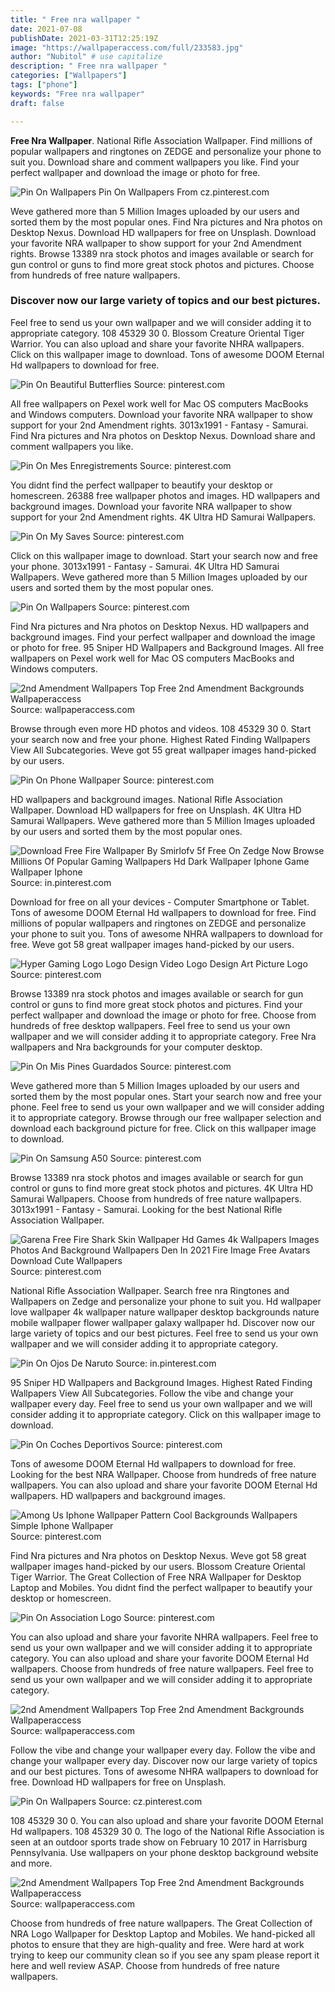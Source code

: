 ```yaml
---
title: " Free nra wallpaper "
date: 2021-07-08
publishDate: 2021-03-31T12:25:19Z
image: "https://wallpaperaccess.com/full/233583.jpg"
author: "Nubitol" # use capitalize
description: " Free nra wallpaper "
categories: ["Wallpapers"]
tags: ["phone"]
keywords: "Free nra wallpaper"
draft: false

---
```



**Free Nra Wallpaper**. National Rifle Association Wallpaper. Find millions of popular wallpapers and ringtones on ZEDGE and personalize your phone to suit you. Download share and comment wallpapers you like. Find your perfect wallpaper and download the image or photo for free.

![Pin On Wallpapers](https://i.pinimg.com/originals/24/9d/3d/249d3df0c9b6c4e02b85db28dfabfdc5.jpg "Pin On Wallpapers")
Pin On Wallpapers From cz.pinterest.com


Weve gathered more than 5 Million Images uploaded by our users and sorted them by the most popular ones. Find Nra pictures and Nra photos on Desktop Nexus. Download HD wallpapers for free on Unsplash. Download your favorite NRA wallpaper to show support for your 2nd Amendment rights. Browse 13389 nra stock photos and images available or search for gun control or guns to find more great stock photos and pictures. Choose from hundreds of free nature wallpapers.

### Discover now our large variety of topics and our best pictures.

Feel free to send us your own wallpaper and we will consider adding it to appropriate category. 108 45329 30 0. Blossom Creature Oriental Tiger Warrior. You can also upload and share your favorite NHRA wallpapers. Click on this wallpaper image to download. Tons of awesome DOOM Eternal Hd wallpapers to download for free.


![Pin On Beautiful Butterflies](https://i.pinimg.com/736x/1b/7e/4e/1b7e4eac8558ad54d6fe94ed4e14cb84.jpg "Pin On Beautiful Butterflies")
Source: pinterest.com

All free wallpapers on Pexel work well for Mac OS computers MacBooks and Windows computers. Download your favorite NRA wallpaper to show support for your 2nd Amendment rights. 3013x1991 - Fantasy - Samurai. Find Nra pictures and Nra photos on Desktop Nexus. Download share and comment wallpapers you like.

![Pin On Mes Enregistrements](https://i.pinimg.com/originals/6e/65/d0/6e65d07b0ef162c2d7ff9034bf289524.jpg "Pin On Mes Enregistrements")
Source: pinterest.com

You didnt find the perfect wallpaper to beautify your desktop or homescreen. 26388 free wallpaper photos and images. HD wallpapers and background images. Download your favorite NRA wallpaper to show support for your 2nd Amendment rights. 4K Ultra HD Samurai Wallpapers.

![Pin On My Saves](https://i.pinimg.com/originals/ac/a6/86/aca6867ca47314be7ad6fc64dd209f11.jpg "Pin On My Saves")
Source: pinterest.com

Click on this wallpaper image to download. Start your search now and free your phone. 3013x1991 - Fantasy - Samurai. 4K Ultra HD Samurai Wallpapers. Weve gathered more than 5 Million Images uploaded by our users and sorted them by the most popular ones.

![Pin On Wallpapers](https://i.pinimg.com/originals/09/c3/f4/09c3f48d3ff16c1674ec277ae8309402.jpg "Pin On Wallpapers")
Source: pinterest.com

Find Nra pictures and Nra photos on Desktop Nexus. HD wallpapers and background images. Find your perfect wallpaper and download the image or photo for free. 95 Sniper HD Wallpapers and Background Images. All free wallpapers on Pexel work well for Mac OS computers MacBooks and Windows computers.

![2nd Amendment Wallpapers Top Free 2nd Amendment Backgrounds Wallpaperaccess](https://wallpaperaccess.com/full/233398.jpg "2nd Amendment Wallpapers Top Free 2nd Amendment Backgrounds Wallpaperaccess")
Source: wallpaperaccess.com

Browse through even more HD photos and videos. 108 45329 30 0. Start your search now and free your phone. Highest Rated Finding Wallpapers View All Subcategories. Weve got 55 great wallpaper images hand-picked by our users.

![Pin On Phone Wallpaper](https://i.pinimg.com/originals/bb/d1/0e/bbd10ebc3334c4d1ff69fe81c9795a91.png "Pin On Phone Wallpaper")
Source: pinterest.com

HD wallpapers and background images. National Rifle Association Wallpaper. Download HD wallpapers for free on Unsplash. 4K Ultra HD Samurai Wallpapers. Weve gathered more than 5 Million Images uploaded by our users and sorted them by the most popular ones.

![Download Free Fire Wallpaper By Smirlofv 5f Free On Zedge Now Browse Millions Of Popular Gaming Wallpapers Hd Dark Wallpaper Iphone Game Wallpaper Iphone](https://i.pinimg.com/736x/ba/85/3d/ba853d28a112b384d52cb260976ef5aa.jpg "Download Free Fire Wallpaper By Smirlofv 5f Free On Zedge Now Browse Millions Of Popular Gaming Wallpapers Hd Dark Wallpaper Iphone Game Wallpaper Iphone")
Source: in.pinterest.com

Download for free on all your devices - Computer Smartphone or Tablet. Tons of awesome DOOM Eternal Hd wallpapers to download for free. Find millions of popular wallpapers and ringtones on ZEDGE and personalize your phone to suit you. Tons of awesome NHRA wallpapers to download for free. Weve got 58 great wallpaper images hand-picked by our users.

![Hyper Gaming Logo Logo Design Video Logo Design Art Picture Logo](https://i.pinimg.com/originals/71/fc/47/71fc472790aa43f44555d08f4d4904c2.jpg "Hyper Gaming Logo Logo Design Video Logo Design Art Picture Logo")
Source: pinterest.com

Browse 13389 nra stock photos and images available or search for gun control or guns to find more great stock photos and pictures. Find your perfect wallpaper and download the image or photo for free. Choose from hundreds of free desktop wallpapers. Feel free to send us your own wallpaper and we will consider adding it to appropriate category. Free Nra wallpapers and Nra backgrounds for your computer desktop.

![Pin On Mis Pines Guardados](https://i.pinimg.com/originals/ce/21/16/ce211679a5b9a6ec2c0c1dca9755cf0c.jpg "Pin On Mis Pines Guardados")
Source: pinterest.com

Weve gathered more than 5 Million Images uploaded by our users and sorted them by the most popular ones. Start your search now and free your phone. Feel free to send us your own wallpaper and we will consider adding it to appropriate category. Browse through our free wallpaper selection and download each background picture for free. Click on this wallpaper image to download.

![Pin On Samsung A50](https://i.pinimg.com/originals/18/90/5b/18905bb11ab2d97214a1785252cdf02b.jpg "Pin On Samsung A50")
Source: pinterest.com

Browse 13389 nra stock photos and images available or search for gun control or guns to find more great stock photos and pictures. 4K Ultra HD Samurai Wallpapers. Choose from hundreds of free nature wallpapers. 3013x1991 - Fantasy - Samurai. Looking for the best National Rifle Association Wallpaper.

![Garena Free Fire Shark Skin Wallpaper Hd Games 4k Wallpapers Images Photos And Background Wallpapers Den In 2021 Fire Image Free Avatars Download Cute Wallpapers](https://i.pinimg.com/736x/10/8c/94/108c94ba5fb72f9825844fae44fd77ce.jpg "Garena Free Fire Shark Skin Wallpaper Hd Games 4k Wallpapers Images Photos And Background Wallpapers Den In 2021 Fire Image Free Avatars Download Cute Wallpapers")
Source: pinterest.com

National Rifle Association Wallpaper. Search free nra Ringtones and Wallpapers on Zedge and personalize your phone to suit you. Hd wallpaper love wallpaper 4k wallpaper nature wallpaper desktop backgrounds nature mobile wallpaper flower wallpaper galaxy wallpaper hd. Discover now our large variety of topics and our best pictures. Feel free to send us your own wallpaper and we will consider adding it to appropriate category.

![Pin On Ojos De Naruto](https://i.pinimg.com/originals/d3/5b/94/d35b94cc84d869460f1f75923d69c6ef.jpg "Pin On Ojos De Naruto")
Source: in.pinterest.com

95 Sniper HD Wallpapers and Background Images. Highest Rated Finding Wallpapers View All Subcategories. Follow the vibe and change your wallpaper every day. Feel free to send us your own wallpaper and we will consider adding it to appropriate category. Click on this wallpaper image to download.

![Pin On Coches Deportivos](https://i.pinimg.com/474x/fa/b1/46/fab1466470a982c83a1e2c2d43bafd0e.jpg "Pin On Coches Deportivos")
Source: pinterest.com

Tons of awesome DOOM Eternal Hd wallpapers to download for free. Looking for the best NRA Wallpaper. Choose from hundreds of free nature wallpapers. You can also upload and share your favorite DOOM Eternal Hd wallpapers. HD wallpapers and background images.

![Among Us Iphone Wallpaper Pattern Cool Backgrounds Wallpapers Simple Iphone Wallpaper](https://i.pinimg.com/474x/c4/d0/95/c4d09525c77632125bc9992291e59bf0.jpg "Among Us Iphone Wallpaper Pattern Cool Backgrounds Wallpapers Simple Iphone Wallpaper")
Source: pinterest.com

Find Nra pictures and Nra photos on Desktop Nexus. Weve got 58 great wallpaper images hand-picked by our users. Blossom Creature Oriental Tiger Warrior. The Great Collection of Free NRA Wallpaper for Desktop Laptop and Mobiles. You didnt find the perfect wallpaper to beautify your desktop or homescreen.

![Pin On Association Logo](https://i.pinimg.com/originals/ff/50/27/ff5027d3ea46bf50f723cd30dc601320.png "Pin On Association Logo")
Source: pinterest.com

You can also upload and share your favorite NHRA wallpapers. Feel free to send us your own wallpaper and we will consider adding it to appropriate category. You can also upload and share your favorite DOOM Eternal Hd wallpapers. Choose from hundreds of free nature wallpapers. Feel free to send us your own wallpaper and we will consider adding it to appropriate category.

![2nd Amendment Wallpapers Top Free 2nd Amendment Backgrounds Wallpaperaccess](https://wallpaperaccess.com/full/233404.jpg "2nd Amendment Wallpapers Top Free 2nd Amendment Backgrounds Wallpaperaccess")
Source: wallpaperaccess.com

Follow the vibe and change your wallpaper every day. Follow the vibe and change your wallpaper every day. Discover now our large variety of topics and our best pictures. Tons of awesome NHRA wallpapers to download for free. Download HD wallpapers for free on Unsplash.

![Pin On Wallpapers](https://i.pinimg.com/originals/24/9d/3d/249d3df0c9b6c4e02b85db28dfabfdc5.jpg "Pin On Wallpapers")
Source: cz.pinterest.com

108 45329 30 0. You can also upload and share your favorite DOOM Eternal Hd wallpapers. 108 45329 30 0. The logo of the National Rifle Association is seen at an outdoor sports trade show on February 10 2017 in Harrisburg Pennsylvania. Use wallpapers on your phone desktop background website and more.

![2nd Amendment Wallpapers Top Free 2nd Amendment Backgrounds Wallpaperaccess](https://wallpaperaccess.com/full/233583.jpg "2nd Amendment Wallpapers Top Free 2nd Amendment Backgrounds Wallpaperaccess")
Source: wallpaperaccess.com

Choose from hundreds of free nature wallpapers. The Great Collection of NRA Logo Wallpaper for Desktop Laptop and Mobiles. We hand-picked all photos to ensure that they are high-quality and free. Were hard at work trying to keep our community clean so if you see any spam please report it here and well review ASAP. Choose from hundreds of free nature wallpapers.

